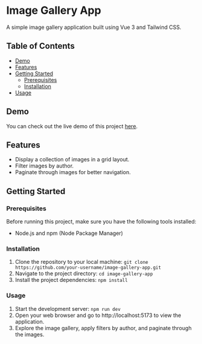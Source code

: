 # Image Gallery App

A simple image gallery application built using Vue 3 and Tailwind CSS.

## Table of Contents

- [Demo](#demo)
- [Features](#features)
- [Getting Started](#getting-started)
  - [Prerequisites](#prerequisites)
  - [Installation](#installation)
- [Usage](#usage)

## Demo

You can check out the live demo of this project [here](https://image-gallery-oku7.onrender.com).

## Features

- Display a collection of images in a grid layout.
- Filter images by author.
- Paginate through images for better navigation.

## Getting Started

### Prerequisites

Before running this project, make sure you have the following tools installed:

- Node.js and npm (Node Package Manager)

### Installation

1. Clone the repository to your local machine:
    `git clone https://github.com/your-username/image-gallery-app.git`
2. Navigate to the project directory:
    `cd image-gallery-app`
3. Install the project dependencies:
    `npm install`

 ### Usage

1. Start the development server:
    `npm run dev`
2. Open your web browser and go to http://localhost:5173 to view the application.
3. Explore the image gallery, apply filters by author, and paginate through the images.
